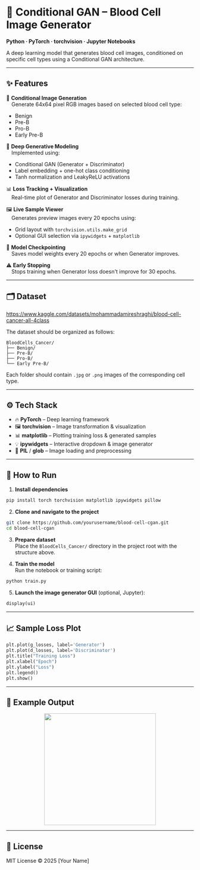 # 🧬 Conditional GAN – Blood Cell Image Generator  
**Python · PyTorch · torchvision · Jupyter Notebooks**

A deep learning model that generates blood cell images, conditioned on specific cell types using a Conditional GAN architecture.

---

## ✨ Features

🔬 **Conditional Image Generation**  
&emsp;Generate 64x64 pixel RGB images based on selected blood cell type:
- Benign  
- Pre-B  
- Pro-B  
- Early Pre-B

🧠 **Deep Generative Modeling**  
&emsp;Implemented using:
- Conditional GAN (Generator + Discriminator)
- Label embedding + one-hot class conditioning
- Tanh normalization and LeakyReLU activations

📊 **Loss Tracking + Visualization**  
&emsp;Real-time plot of Generator and Discriminator losses during training.

🖼️ **Live Sample Viewer**  
&emsp;Generates preview images every 20 epochs using:
- Grid layout with `torchvision.utils.make_grid`
- Optional GUI selection via `ipywidgets` + `matplotlib`

💾 **Model Checkpointing**  
&emsp;Saves model weights every 20 epochs or when Generator improves.

⚠️ **Early Stopping**  
&emsp;Stops training when Generator loss doesn't improve for 30 epochs.

---

## 🗂 Dataset

https://www.kaggle.com/datasets/mohammadamireshraghi/blood-cell-cancer-all-4class

The dataset should be organized as follows:

```
BloodCells_Cancer/
├── Benign/
├── Pre-B/
├── Pro-B/
└── Early Pre-B/
```

Each folder should contain `.jpg` or `.png` images of the corresponding cell type.

---

## ⚙️ Tech Stack

- 🔥 **PyTorch** – Deep learning framework  
- 🖼 **torchvision** – Image transformation & visualization  
- 📊 **matplotlib** – Plotting training loss & generated samples  
- 💡 **ipywidgets** – Interactive dropdown & image generator  
- 📁 **PIL** / **glob** – Image loading and preprocessing

---

## 🚀 How to Run

1. **Install dependencies**
```bash
pip install torch torchvision matplotlib ipywidgets pillow
```

2. **Clone and navigate to the project**
```bash
git clone https://github.com/yourusername/blood-cell-cgan.git
cd blood-cell-cgan
```

3. **Prepare dataset**  
Place the `BloodCells_Cancer/` directory in the project root with the structure above.

4. **Train the model**  
Run the notebook or training script:
```bash
python train.py
```

5. **Launch the image generator GUI** (optional, Jupyter):
```python
display(ui)
```

---

## 📈 Sample Loss Plot

```python
plt.plot(g_losses, label='Generator')
plt.plot(d_losses, label='Discriminator')
plt.title("Training Loss")
plt.xlabel("Epoch")
plt.ylabel("Loss")
plt.legend()
plt.show()
```

---

## 📸 Example Output

<p align="center">
  <img src="samples/generated_epoch_100.png" width="300"/>
</p>

---

## 📜 License

MIT License © 2025 [Your Name]
